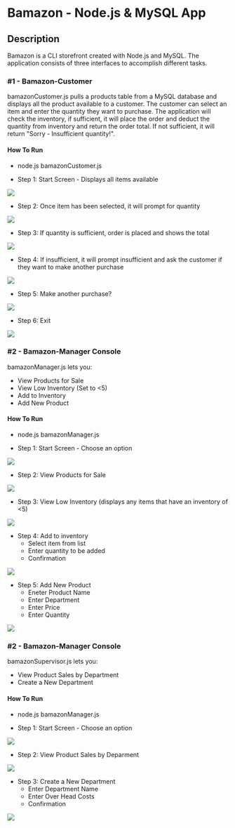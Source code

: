 # Bamazon - Node.js & MySQL App

## Description

Bamazon is a CLI storefront created with Node.js and MySQL.  The application consists of three interfaces to accomplish different tasks.

### #1 - Bamazon-Customer

bamazonCustomer.js pulls a products table from a MySQL database and displays all the product available to a customer.  The customer can select an item and enter the quantity they want to purchase.  The application will check the inventory, if sufficient, it will place the order and deduct the quantity from inventory and return the order total.  If not sufficient, it will return "Sorry - Insufficient quantity!".

#### How To Run

* node.js bamazonCustomer.js

* Step 1: Start Screen - Displays all items available

![](images/customer1.JPG)

* Step 2: Once item has been selected, it will prompt for quantity

![](images/customer2.JPG)

* Step 3: If quantity is sufficient, order is placed and shows the total

![](images/customer3.JPG)

* Step 4: If insufficient, it will prompt insufficient and ask the customer if they want to make another purchase

![](images/customer6.JPG)

* Step 5: Make another purchase?

![](images/customer4.JPG)

* Step 6: Exit

![](images/customer5.JPG)


### #2 - Bamazon-Manager Console

bamazonManager.js lets you: 
* View Products for Sale
* View Low Inventory (Set to <5)
* Add to Inventory
* Add New Product

#### How To Run

* node.js bamazonManager.js

* Step 1: Start Screen - Choose an option

![](images/manager1.JPG)

* Step 2: View Products for Sale

![](images/manager2.JPG)

* Step 3: View Low Inventory (displays any items that have an inventory of <5)

![](images/manager3.JPG)

* Step 4: Add to inventory
    * Select item from list
    * Enter quantity to be added
    * Confirmation

![](images/manager4.JPG)

* Step 5: Add New Product
    * Eneter Product Name
    * Enter Department
    * Enter Price
    * Enter Quantity

![](images/manager5.JPG)


### #2 - Bamazon-Manager Console

bamazonSupervisor.js lets you:
* View Product Sales by Department
* Create a New Department

#### How To Run

* node.js bamazonManager.js

* Step 1: Start Screen - Choose an option

![](images/supervisor1.JPG)

* Step 2: View Product Sales by Deparment

![](images/supervisor2.JPG)

* Step 3: Create a New Department
    * Enter Department Name
    * Enter Over Head Costs
    * Confirmation

![](images/supervisor3.JPG)
